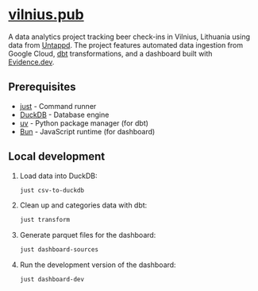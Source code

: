 # [vilnius.pub](https://vilnius.pub)

A data analytics project tracking beer check-ins in Vilnius, Lithuania using data from [Untappd][]. The project features automated data ingestion from Google Cloud, [dbt][] transformations, and a  dashboard built with [Evidence.dev][].

[Untappd]: https://untappd.com/
[dbt]: https://www.getdbt.com/
[Evidence.dev]: https://www.evidence.dev/

## Prerequisites

- [just](https://github.com/casey/just) - Command runner
- [DuckDB](https://duckdb.org/) - Database engine
- [uv](https://docs.astral.sh/uv/) - Python package manager (for dbt)
- [Bun](https://bun.sh/) - JavaScript runtime (for dashboard)

## Local development

1. Load data into DuckDB:

    ```sh
    just csv-to-duckdb
    ```

1. Clean up and categories data with dbt:

    ```sh
    just transform
    ```

1. Generate parquet files for the dashboard:

    ```sh
    just dashboard-sources
    ```

1. Run the development version of the dashboard:

    ```sh
    just dashboard-dev
    ```
